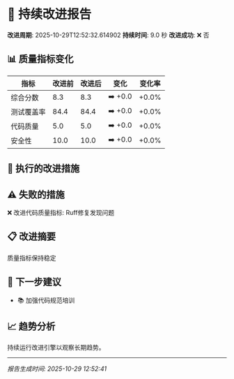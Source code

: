 # 🚀 持续改进报告

**改进周期**: 2025-10-29T12:52:32.614902
**持续时间**: 9.0 秒
**改进成功**: ❌ 否

## 📊 质量指标变化

| 指标 | 改进前 | 改进后 | 变化 | 变化率 |
|------|--------|--------|------|--------|
| 综合分数 | 8.3 | 8.3 | ➡️ +0.0 | +0.0% |
| 测试覆盖率 | 84.4 | 84.4 | ➡️ +0.0 | +0.0% |
| 代码质量 | 5.0 | 5.0 | ➡️ +0.0 | +0.0% |
| 安全性 | 10.0 | 10.0 | ➡️ +0.0 | +0.0% |


## 🎯 执行的改进措施


## ⚠️ 失败的措施

❌ 改进代码质量指标: Ruff修复发现问题


## 📋 改进摘要

质量指标保持稳定

## 🎯 下一步建议

- 📚 加强代码规范培训

## 📈 趋势分析

持续运行改进引擎以观察长期趋势。

---
*报告生成时间: 2025-10-29 12:52:41*